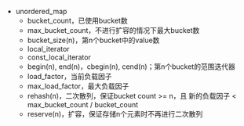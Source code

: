 * unordered_map
    * bucket_count，已使用bucket数
    * max_bucket_count，不进行扩容的情况下最大bucket数
    * bucket_size(n)，第n个bucket中的value数
    * local_iterator
    * const_local_iterator
    * begin(n), end(n)，cbegin(n), cend(n)；第n个bucket的范围迭代器
    * load_factor，当前负载因子
    * max_load_factor，最大负载因子
    * rehash(n)，二次散列，保证bucket count >= n，且 新的负载因子 < max_bucket_count / bucket_count
    * reserve(n)，扩容，保证存储n个元素时不再进行二次散列